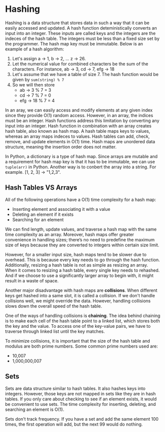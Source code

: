 # Hashing

Hashing is a data structure that stores data in such a way that it can be easily accessed and updated. A hash function deteministically converts an input into an integer. These inputs are called keys and the integers are the indeces of the hash table. The integers must be less than a fixed size set by the programmer. The hash map key must be immutable. Below is an example of a hash algorithm:
1. Let's assign a -> 1, b -> 2, ... z -> 26. 
2. Let the numerical value for combined characters be the sum of the characters. For instance, ab -> 3, cd -> 7, efg -> 18
3. Let's assume that we have a table of size 7. The hash function would be given by ```sum(string) % 7```
4. So we will then store
   - ab -> 3 % 7 = 3
   - cd -> 7 % 7 = 0
   - efg -> 18 % 7 = 4

In an aray, we can easily access and modify elements at any given index since they provide O(1) random access. However, in an array, the indices must be an integer. Hash functions address this limitation by converting any input into an integer. Hash function in combination with an array creates hash table, also known as hash map. A hash table maps keys to values, whereas an array maps indeces to values. Hash tables can add, check, remove, and update elements in O(1) time. Hash maps are unordered data structure, meaning the insertion order does not matter. 

In Python, a dictionary is a type of hash map. Since arrays are mutable and a requirement for hash map key is that it has to be immutable, we can use ```tuple(arr)``` in Python. Another way is to conbert the array into a string. For example. [1, 2, 3] -> "1,2,3". 

## Hash Tables VS Arrays

All of the following operations have a O(1) time complexity for a hash map:
- Inserting element and associating it with a value
- Deleting an element if it exists
- Searching for an element

We can find length, update values, and traverse a hash map with the same time complexity as an array. Moreover, hash maps offer greater convenience in handling sizes; there’s no need to predefine the maximum size of keys because they are converted to integers within certain size limit.

However, for a smaller input size, hash maps tend to be slower due to overhead. This is because every key needs to go through the hash function. Additionally, resizing a hash table is not as simple as resizing an array. When it comes to resizing a hash table, every single key needs to rehashed. And if we choose to use a significantly larger array to begin with, it might result in a waste of space. 

Another major disadvantage with hash maps are **collisions**. When different keys get hashed into a same slot, it is called a collision. If we don't handle collisions well, we might override the data. However, handling collisions slows down the overall speed of the hash table. 

One of the ways of handling collisions is **chaining**. The idea behind chaining is to make each cell of the hash table point to a linked list, which stores both the key and the value. To access one of the key-value pairs, we have to traverse through linked list until the key matches. 

To minimize collisions, it is important that the size of the hash table and modulus are both prime numbers. Some common prime numbers used are:
- 10,007
- 1,000,000,007

## Sets
Sets are data structure similar to hash tables. It also hashes keys into integers. However, those keys are not mapped in sets like they are in hash tables. If you only care about checking to see if an element exists, it would be convenient to use sets. The time complexity for inserting, deleting, and searching an element is O(1). 

Sets don't track frequency. If you have a set and add the same element 100 times, the first operation will add, but the next 99 would do nothing.

